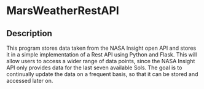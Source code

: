 # MarsWeatherRestAPI




## Description
This program stores data taken from the NASA Insight
open API and stores it in a simple implementation of a 
Rest API using Python and Flask. This will allow users to
access a wider range of data points, since the NASA Insight 
API only provides data for the last seven available Sols.
The goal is to continually update the data on a frequent basis,
so that it can be stored and accessed later on.






